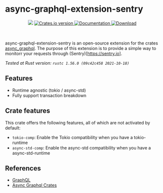 async-graphql-extension-sentry
====

<div align="center">
  <!-- CI -->
  <img src="https://github.com/Miaxos/async_graphql_sentry_extension/actions/workflows/ci.yml/badge.svg" />
  <!-- Crates version -->
  <a href="https://crates.io/crates/async-graphql-extension-sentry">
    <img src="https://img.shields.io/crates/v/async-graphql-extension-sentry.svg?style=flat-square"
    alt="Crates.io version" />
  </a>
  <!-- Documentation -->
  <a href="https://docs.rs/async-graphql-extension-sentry/">
    <img src="https://docs.rs/async-graphql-extension-sentry/badge.svg?style=flat-square"
      alt="Documentation" />
  </a>
  <!-- Downloads -->
  <a href="https://crates.io/crates/async-graphql-extension-sentry">
    <img src="https://img.shields.io/crates/d/async-graphql-extension-sentry.svg?style=flat-square"
      alt="Download" />
  </a>
</div>
<br />
<br />


async-graphql-extension-sentry is an open-source extension for the crates [async_graphql](https://github.com/async-graphql/async-graphql). The purpose of this extension is to provide a simple way to monitorr your requests through (Sentry)[https://sentry.io].

_Tested at Rust version: `rustc 1.56.0 (09c42c458 2021-10-18)`_

## Features

* Runtime agnostic (tokio / async-std)
* Fully support transaction breakdown

## Crate features

This crate offers the following features, all of which are not activated by default:

- `tokio-comp`: Enable the Tokio compatibility  when you have a tokio-runtime
- `async-std-comp`: Enable the async-std compatibility  when you have a async-std-runtime

## References

* [GraphQL](https://graphql.org)
* [Async Graphql Crates](https://github.com/async-graphql/async-graphql)
